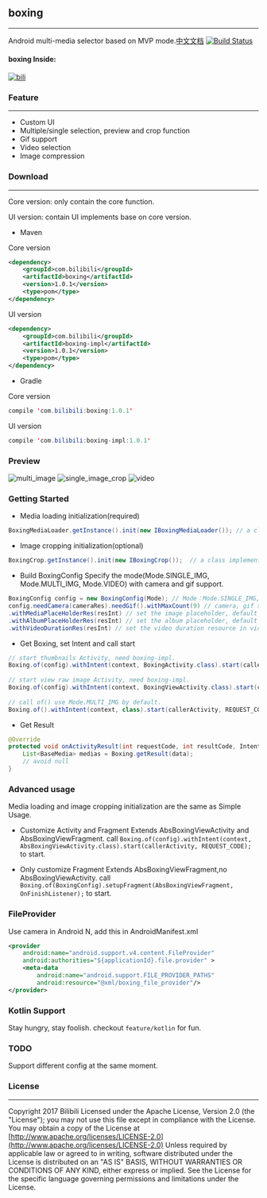 ## boxing
---
Android multi-media selector based on MVP mode.[中文文档](README_CN.md)  [![Build Status](https://travis-ci.org/Bilibili/boxing.svg?branch=master)](https://travis-ci.org/Bilibili/boxing)

#### boxing Inside: 
[![bili](screenshot/bili.webp)](https://play.google.com/store/apps/details?id=tv.danmaku.bili)

### Feature
---
- Custom UI
- Multiple/single selection, preview and crop function
- Gif support
- Video selection
- Image compression

### Download
---
Core version: only contain the core function.

UI version: contain UI implements base on core version.

- Maven

Core version

```xml
<dependency>                       
  	<groupId>com.bilibili</groupId>  
  	<artifactId>boxing</artifactId>  
  	<version>1.0.1</version>
  	<type>pom</type>                
</dependency>                      		
```

UI version

```xml
<dependency>                          
  	<groupId>com.bilibili</groupId>     
  	<artifactId>boxing-impl</artifactId>
  	<version>1.0.1</version>
  	<type>pom</type>                    
</dependency>                         
```

- Gradle

Core version              
```java
compile 'com.bilibili:boxing:1.0.1'
```

UI version
```java
compile 'com.bilibili:boxing-impl:1.0.1'
```

### Preview

![multi_image](screenshot/multi_image.webp)
![single_image_crop](screenshot/single_image_crop.webp)
![video](screenshot/video.webp)

### Getting Started

- Media loading initialization(required)
```java
BoxingMediaLoader.getInstance().init(new IBoxingMediaLoader()); // a class implements IBoxingMediaLoader 
```

- Image cropping initialization(optional)
```java
BoxingCrop.getInstance().init(new IBoxingCrop());  // a class implements IBoxingCrop 
```
- Build BoxingConfig
  Specify the mode(Mode.SINGLE_IMG, Mode.MULTI_IMG, Mode.VIDEO) with camera and gif support. 
```java
BoxingConfig config = new BoxingConfig(Mode); // Mode：Mode.SINGLE_IMG, Mode.MULTI_IMG, Mode.VIDEO
config.needCamera(cameraRes).needGif().withMaxCount(9) // camera, gif support, set selected images count
.withMediaPlaceHolderRes(resInt) // set the image placeholder, default 0
.withAlbumPlaceHolderRes(resInt) // set the album placeholder, default 0
.withVideoDurationRes(resInt) // set the video duration resource in video mode, default 0
```
- Get Boxing, set Intent and call start
```java
// start thumbnails Activity, need boxing-impl.
Boxing.of(config).withIntent(context, BoxingActivity.class).start(callerActivity, REQUEST_CODE); 
  	
// start view raw image Activity, need boxing-impl.
Boxing.of(config).withIntent(context, BoxingViewActivity.class).start(callerActivity, REQUEST_CODE); 
  	
// call of() use Mode.MULTI_IMG by default.
Boxing.of().withIntent(context, class).start(callerActivity, REQUEST_CODE);
```
- Get Result
```java
@Override
protected void onActivityResult(int requestCode, int resultCode, Intent data) {
  	List<BaseMedia> medias = Boxing.getResult(data);
  	// avoid null
}
```
### Advanced usage
Media loading and image cropping initialization are the same as Simple Usage.

- Customize Activity and Fragment
  Extends AbsBoxingViewActivity and AbsBoxingViewFragment.
  call `Boxing.of(config).withIntent(context, AbsBoxingViewActivity.class).start(callerActivity, REQUEST_CODE);` to start.

- Only customize Fragment
  Extends AbsBoxingViewFragment,no AbsBoxingViewActivity.
  call `Boxing.of(BoxingConfig).setupFragment(AbsBoxingViewFragment, OnFinishListener);` to start.


### FileProvider                                                                                   
Use camera in Android N, add this in AndroidManifest.xml                                                        
```xml
<provider                                                 
	android:name="android.support.v4.content.FileProvider"
	android:authorities="${applicationId}.file.provider" >               
	<meta-data                                            
		android:name="android.support.FILE_PROVIDER_PATHS"
		android:resource="@xml/boxing_file_provider"/>
</provider>                 
```

### Kotlin Support
Stay hungry, stay foolish.
checkout `feature/kotlin` for fun.

### TODO
Support different config at the same moment.

### License
----
Copyright 2017 Bilibili
Licensed under the Apache License, Version 2.0 (the "License"); you may not use this file except in compliance with the License. You may obtain a copy of the License at
[http://www.apache.org/licenses/LICENSE-2.0](http://www.apache.org/licenses/LICENSE-2.0)
Unless required by applicable law or agreed to in writing, software distributed under the License is distributed on an "AS IS" BASIS, WITHOUT WARRANTIES OR CONDITIONS OF ANY KIND, either express or implied. See the License for the specific language governing permissions and limitations under the License.